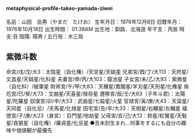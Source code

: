 #### metaphysical-profile-takeo-yamada-ziwei

名前：山田　岳男（やまだ　たけお）
生年月日：1976年12月8日
旧暦年月： 1976年10月18日
出生時間： 01:38AM
出生地：釧路、北海道
年干支：丙辰
時支:丑
陰陽: 陽男 / 五行局：木三局

## 紫微斗数
命宮/戌/戊/大3：太陰星（自化権）/天空星/天姚星
兄弟宮/酉/丁/大113：天府星/文昌星/天鉞星/化科星
夫妻宮/申/丙/大103：龍池星
子女宮/未/乙/大93：紫微星（自化科）/破軍星
財帛宮/午/甲/大83：天機星/鳳閣星/羊刃星/天刑星/化権星
疾厄宮/巳/癸/大73：文曲星/天喜星/禄存星
遷移宮/辰/壬/大63（子年斗君)：太陽星/陀羅星
奴僕宮/卯/辛/大53：武曲星/七殺星/火星
官禄宮/寅/庚/大43：天梁星/天同星（自化忌）/天馬星/化禄星
田宅宮/丑/辛/大33：天相星/右輔星/左輔星
福徳宮/子/庚/大23（身宮）：巨門星/地劫星
父母宮/亥/己/大13：鈴星/紅鸞星/天魁星/貪狼星（自化権）/廉貞星/化忌星
 ●丑未刻生まれ…何事をするにも自分の趣味や価値観が最優先
